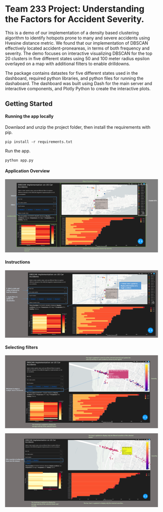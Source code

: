 # Team 233 Project: Understanding the Factors for Accident Severity.
This is a demo of our implementation of a density based clustering algorithm to identify hotspots prone to many and severe accidents using Hvesine distance metric. We found that our implementation of DBSCAN effectively located accident-proneareas, in terms of both frequency and severity. The demo focuses on interactive visualizing DBSCAN for the top 20 clusters in five different states using 50 and 100 meter radius epsilon overlayed on a map with additional filters to enable drilldowns.

The package contains datastes for five different states used in the dashboard, required python libraries, and python files for running the dashaboard. The dashboard was built using Dash for the main server and interactive components, and Plotly Python to create the interactive plots. 

## Getting Started
#### Running the app locally
Downlaod and unzip the project folder, then install the requirements with pip.

```
pip install -r requirements.txt
```

Run the app.
```
python app.py
```

#### Application Overview
![](screenshots/overview.png)

#### Instructions
![](screenshots/instructions.png)

#### Selecting filters
![](screenshots/select_cluster.png)


![](screenshots/severityfilter.png)
